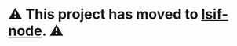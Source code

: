 # ⚠ This project has moved to [lsif-node](https://github.com/microsoft/lsif-node/tree/master/util). ⚠
